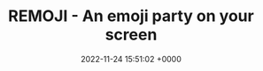 ---
title: "REMOJI - An emoji party on your screen"
link: "https://remoji.com"
date: "2022-11-24 15:51:02 +0000"
---